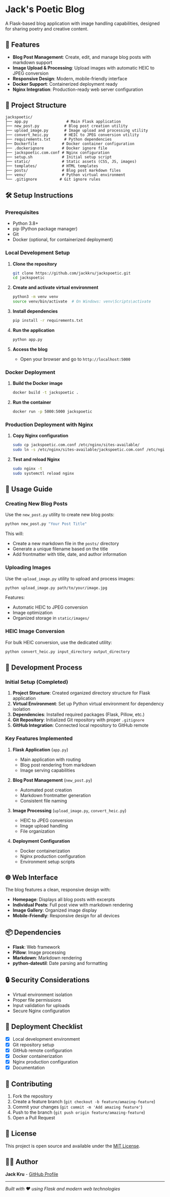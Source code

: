 # Jack's Poetic Blog

A Flask-based blog application with image handling capabilities, designed for sharing poetry and creative content.

## 🚀 Features

- **Blog Post Management**: Create, edit, and manage blog posts with markdown support
- **Image Upload & Processing**: Upload images with automatic HEIC to JPEG conversion
- **Responsive Design**: Modern, mobile-friendly interface
- **Docker Support**: Containerized deployment ready
- **Nginx Integration**: Production-ready web server configuration

## 📁 Project Structure

```
jackspoetic/
├── app.py                 # Main Flask application
├── new_post.py           # Blog post creation utility
├── upload_image.py       # Image upload and processing utility
├── convert_heic.py       # HEIC to JPEG conversion utility
├── requirements.txt      # Python dependencies
├── Dockerfile           # Docker container configuration
├── .dockerignore        # Docker ignore file
├── jackspoetic.com.conf # Nginx configuration
├── setup.sh             # Initial setup script
├── static/              # Static assets (CSS, JS, images)
├── templates/           # HTML templates
├── posts/               # Blog post markdown files
├── venv/                # Python virtual environment
└── .gitignore          # Git ignore rules
```

## 🛠️ Setup Instructions

### Prerequisites

- Python 3.8+
- pip (Python package manager)
- Git
- Docker (optional, for containerized deployment)

### Local Development Setup

1. **Clone the repository**
   ```bash
   git clone https://github.com/jackkru/jackspoetic.git
   cd jackspoetic
   ```

2. **Create and activate virtual environment**
   ```bash
   python3 -m venv venv
   source venv/bin/activate  # On Windows: venv\Scripts\activate
   ```

3. **Install dependencies**
   ```bash
   pip install -r requirements.txt
   ```

4. **Run the application**
   ```bash
   python app.py
   ```

5. **Access the blog**
   - Open your browser and go to `http://localhost:5000`

### Docker Deployment

1. **Build the Docker image**
   ```bash
   docker build -t jackspoetic .
   ```

2. **Run the container**
   ```bash
   docker run -p 5000:5000 jackspoetic
   ```

### Production Deployment with Nginx

1. **Copy Nginx configuration**
   ```bash
   sudo cp jackspoetic.com.conf /etc/nginx/sites-available/
   sudo ln -s /etc/nginx/sites-available/jackspoetic.com.conf /etc/nginx/sites-enabled/
   ```

2. **Test and reload Nginx**
   ```bash
   sudo nginx -t
   sudo systemctl reload nginx
   ```

## 📝 Usage Guide

### Creating New Blog Posts

Use the `new_post.py` utility to create new blog posts:

```bash
python new_post.py "Your Post Title"
```

This will:
- Create a new markdown file in the `posts/` directory
- Generate a unique filename based on the title
- Add frontmatter with title, date, and author information

### Uploading Images

Use the `upload_image.py` utility to upload and process images:

```bash
python upload_image.py path/to/your/image.jpg
```

Features:
- Automatic HEIC to JPEG conversion
- Image optimization
- Organized storage in `static/images/`

### HEIC Image Conversion

For bulk HEIC conversion, use the dedicated utility:

```bash
python convert_heic.py input_directory output_directory
```

## 🔧 Development Process

### Initial Setup (Completed)

1. **Project Structure**: Created organized directory structure for Flask application
2. **Virtual Environment**: Set up Python virtual environment for dependency isolation
3. **Dependencies**: Installed required packages (Flask, Pillow, etc.)
4. **Git Repository**: Initialized Git repository with proper `.gitignore`
5. **GitHub Integration**: Connected local repository to GitHub remote

### Key Features Implemented

1. **Flask Application** (`app.py`)
   - Main application with routing
   - Blog post rendering from markdown
   - Image serving capabilities

2. **Blog Post Management** (`new_post.py`)
   - Automated post creation
   - Markdown frontmatter generation
   - Consistent file naming

3. **Image Processing** (`upload_image.py`, `convert_heic.py`)
   - HEIC to JPEG conversion
   - Image upload handling
   - File organization

4. **Deployment Configuration**
   - Docker containerization
   - Nginx production configuration
   - Environment setup scripts

## 🌐 Web Interface

The blog features a clean, responsive design with:
- **Homepage**: Displays all blog posts with excerpts
- **Individual Posts**: Full post view with markdown rendering
- **Image Gallery**: Organized image display
- **Mobile-Friendly**: Responsive design for all devices

## 📦 Dependencies

- **Flask**: Web framework
- **Pillow**: Image processing
- **Markdown**: Markdown rendering
- **python-dateutil**: Date parsing and formatting

## 🔒 Security Considerations

- Virtual environment isolation
- Proper file permissions
- Input validation for uploads
- Secure Nginx configuration

## 🚀 Deployment Checklist

- [x] Local development environment
- [x] Git repository setup
- [x] GitHub remote configuration
- [x] Docker containerization
- [x] Nginx production configuration
- [x] Documentation

## 🤝 Contributing

1. Fork the repository
2. Create a feature branch (`git checkout -b feature/amazing-feature`)
3. Commit your changes (`git commit -m 'Add amazing feature'`)
4. Push to the branch (`git push origin feature/amazing-feature`)
5. Open a Pull Request

## 📄 License

This project is open source and available under the [MIT License](LICENSE).

## 👨‍💻 Author

**Jack Kru** - [GitHub Profile](https://github.com/jackkru)

---

*Built with ❤️ using Flask and modern web technologies* 